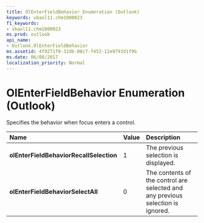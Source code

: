 ```yaml
---
title: OlEnterFieldBehavior Enumeration (Outlook)
keywords: vbaol11.chm1000023
f1_keywords:
- vbaol11.chm1000023
ms.prod: outlook
api_name:
- Outlook.OlEnterFieldBehavior
ms.assetid: 4f9271f9-32db-08c7-f452-12e9793d1f9b
ms.date: 06/08/2017
localization_priority: Normal
---
```



# OlEnterFieldBehavior Enumeration (Outlook)

Specifies the behavior when focus enters a control.



|Name|Value|Description|
|:-----|:-----|:-----|
| **olEnterFieldBehaviorRecallSelection**|1|The previous selection is displayed.|
| **olEnterFieldBehaviorSelectAll**|0|The contents of the control are selected and any previous selection is ignored.|

